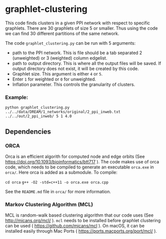 # graphlet-clustering

This code finds clusters in a given PPI network with respect to specific graphlets. There are 30 graphlets of size 5 or smaller. Thus using the code we can find 30 different partitions of the same network.

The code `graphlet_clustering.py` can be run with 5 arguments:

- path to the PPI network. This is file should be a tab separated 2 (unweighted) or 3 (weighted) column edgelist.
- path to output directory. This is where all the output files will be saved. If output directory does not exist, it will be created by this code.
- Graphlet size. This argument is either `4` or `5`.
- Enter `1` for weighted or `0` for unweighted.
- Inflation parameter. This controls the granularity of clusters.

### Example:
`python graphlet_clustering.py ../../data/DREAM/1_networks/original/2_ppi_inweb.txt ../../out/2_ppi_inweb/ 5 1 4.0`

## Dependencies
### ORCA
Orca is an efficient algorith for computed node and edge orbits (See https://doi.org/10.1093/bioinformatics/btt717 ). The code makes use of orca code, which needs to be compiled to generate an executable `orca.exe` in `orca/`. Here orca is added as a submodule. To compile:

`cd orca`
`g++ -O2 -std=c++11 -o orca.exe orca.cpp`

See the `README.md` file in `orca/` for more information.

### Markov Clustering Algorithm (MCL) 
MCL is random-walk based clustering algorithm that our code uses (See http://micans.org/mcl/ ). `mcl` needs to be installed before graphlet clustering can be used ( https://github.com/micans/mcl ). 
On macOS, it can be installed easily through Mac Ports ( https://ports.macports.org/port/mcl/ ).
